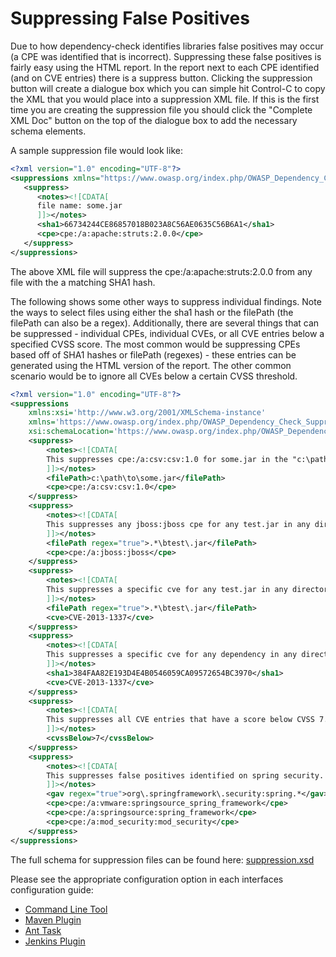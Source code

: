 Suppressing False Positives
====================
Due to how dependency-check identifies libraries false positives may occur (a CPE was identified that is incorrect). Suppressing these false positives is fairly easy using the HTML report. In the report next to each CPE identified (and on CVE entries) there is a suppress button. Clicking the suppression button will create a dialogue box which you can simple hit Control-C to copy the XML that you would place into a suppression XML file. If this is the first time you are creating the suppression file you should click the "Complete XML Doc" button on the top of the dialogue box to add the necessary schema elements.

A sample suppression file would look like:

```xml
<?xml version="1.0" encoding="UTF-8"?>
<suppressions xmlns="https://www.owasp.org/index.php/OWASP_Dependency_Check_Suppression">
   <suppress>
      <notes><![CDATA[
      file name: some.jar
      ]]></notes>
      <sha1>66734244CE86857018B023A8C56AE0635C56B6A1</sha1>
      <cpe>cpe:/a:apache:struts:2.0.0</cpe>
   </suppress>
</suppressions>
```
The above XML file will suppress the cpe:/a:apache:struts:2.0.0 from any file with the a matching SHA1 hash.

The following shows some other ways to suppress individual findings. Note the ways to select files using either
the sha1 hash or the filePath (the filePath can also be a regex). Additionally, there are several things that
can be suppressed - individual CPEs, individual CVEs, or all CVE entries below a specified CVSS score. The most common
would be suppressing CPEs based off of SHA1 hashes or filePath (regexes) - these entries can be generated using the
HTML version of the report. The other common scenario would be to ignore all CVEs below a certain CVSS threshold.

```xml
<?xml version="1.0" encoding="UTF-8"?>
<suppressions
    xmlns:xsi='http://www.w3.org/2001/XMLSchema-instance'
    xmlns='https://www.owasp.org/index.php/OWASP_Dependency_Check_Suppression'
    xsi:schemaLocation='https://www.owasp.org/index.php/OWASP_Dependency_Check_Suppression suppression.xsd'>
    <suppress>
        <notes><![CDATA[
        This suppresses cpe:/a:csv:csv:1.0 for some.jar in the "c:\path\to" directory.
        ]]></notes>
        <filePath>c:\path\to\some.jar</filePath>
        <cpe>cpe:/a:csv:csv:1.0</cpe>
    </suppress>
    <suppress>
        <notes><![CDATA[
        This suppresses any jboss:jboss cpe for any test.jar in any directory.
        ]]></notes>
        <filePath regex="true">.*\btest\.jar</filePath>
        <cpe>cpe:/a:jboss:jboss</cpe>
    </suppress>
    <suppress>
        <notes><![CDATA[
        This suppresses a specific cve for any test.jar in any directory.
        ]]></notes>
        <filePath regex="true">.*\btest\.jar</filePath>
        <cve>CVE-2013-1337</cve>
    </suppress>
    <suppress>
        <notes><![CDATA[
        This suppresses a specific cve for any dependency in any directory that has the specified sha1 checksum.
        ]]></notes>
        <sha1>384FAA82E193D4E4B0546059CA09572654BC3970</sha1>
        <cve>CVE-2013-1337</cve>
    </suppress>
    <suppress>
        <notes><![CDATA[
        This suppresses all CVE entries that have a score below CVSS 7.
        ]]></notes>
        <cvssBelow>7</cvssBelow>
    </suppress>
    <suppress>
        <notes><![CDATA[
        This suppresses false positives identified on spring security.
        ]]></notes>
        <gav regex="true">org\.springframework\.security:spring.*</gav>
        <cpe>cpe:/a:vmware:springsource_spring_framework</cpe>
        <cpe>cpe:/a:springsource:spring_framework</cpe>
        <cpe>cpe:/a:mod_security:mod_security</cpe>
    </suppress>
</suppressions>
```

The full schema for suppression files can be found here: [suppression.xsd](https://github.com/jeremylong/DependencyCheck/blob/master/dependency-check-core/src/main/resources/schema/suppression.xsd "Suppression Schema")

Please see the appropriate configuration option in each interfaces configuration guide:

-  [Command Line Tool](dependency-check-cli/arguments.html)
-  [Maven Plugin](dependency-check-maven/configuration.html)
-  [Ant Task](dependency-check-ant/configuration.html)
-  [Jenkins Plugin](dependency-check-jenkins/index.html)
